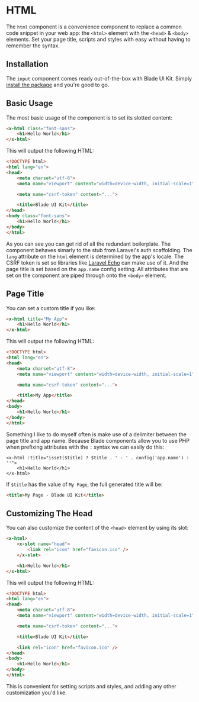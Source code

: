 # HTML

The `html` component is a convenience component to replace a common code snippet in your web app: the `<html>` element with the `<head>` & `<body>` elements. Set your page title, scripts and styles with easy without having to remember the syntax.

## Installation

The `input` component comes ready out-of-the-box with Blade UI Kit. Simply [install the package](/docs/{{version}}/installation) and you're good to go.

## Basic Usage

The most basic usage of the component is to set its slotted content:

```html
<x-html class="font-sans">
    <h1>Hello World</h1>
</x-html>
```

This will output the following HTML:

```html
<!DOCTYPE html>
<html lang="en">
<head>
    <meta charset="utf-8">
    <meta name="viewport" content="width=device-width, initial-scale=1">

    <meta name="csrf-token" content="...">

    <title>Blade UI Kit</title>
</head>
<body class="font-sans">
    <h1>Hello World</h1>
</body>
</html>
```

As you can see you can get rid of all the redundant boilerplate. The component behaves simarly to the stub from Laravel's auth scaffolding. The `lang` attribute on the `html` element is determined by the app's locale. The CSRF token is set so libraries like [Laravel Echo](https://github.com/laravel/echo) can make use of it. And the page title is set based on the `app.name` config setting. All attributes that are set on the component are piped through onto the `<body>` element.

## Page Title

You can set a custom title if you like:

```html
<x-html title="My App">
    <h1>Hello World</h1>
</x-html>
```

This will output the following HTML:

```html
<!DOCTYPE html>
<html lang="en">
<head>
    <meta charset="utf-8">
    <meta name="viewport" content="width=device-width, initial-scale=1">

    <meta name="csrf-token" content="...">

    <title>My App</title>
</head>
<body>
    <h1>Hello World</h1>
</body>
</html>
```

Something I like to do myself often is make use of a delimiter between the page title and app name. Because Blade components allow you to use PHP when prefixing attributes with the `:` syntax we can easily do this:

```
<x-html :title="isset($title) ? $title . ' - ' . config('app.name') : ''">
    <h1>Hello World</h1>
</x-html>
```

If `$title` has the value of `My Page`, the full generated title will be:

```html
<title>My Page - Blade UI Kit</title>
```

## Customizing The Head

You can also customize the content of the `<head>` element by using its slot:

```html
<x-html>
    <x-slot name="head">
        <link rel="icon" href="favicon.ico" />
    </x-slot>

    <h1>Hello World</h1>
</x-html>
```

This will output the following HTML:

```html
<!DOCTYPE html>
<html lang="en">
<head>
    <meta charset="utf-8">
    <meta name="viewport" content="width=device-width, initial-scale=1">

    <meta name="csrf-token" content="...">

    <title>Blade UI Kit</title>

    <link rel="icon" href="favicon.ico" />
</head>
<body>
    <h1>Hello World</h1>
</body> 
</html>
```

This is convenient for setting scripts and styles, and adding any other customization you'd like.
